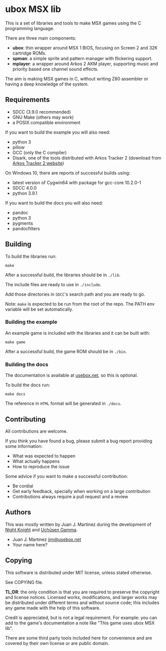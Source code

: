 # ubox MSX lib

This is a set of libraries and tools to make MSX games using the C programming
language.

There are three main components:

  - **ubox**: thin wrapper around MSX 1 BIOS, focusing on Screen 2 and 32K
    cartridge ROMs.
  - **spman**: a simple sprite and pattern manager with flickering support.
  - **mplayer**: a wrapper around Arkos 2 AKM player, supporting music and
    priority based one channel sound effects.

The aim is making MSX games in C, without writing Z80 assembler or having a
deep knowledge of the system.

## Requirements

 - SDCC (3.9.0 recommended)
 - GNU Make (others may work)
 - a POSIX compatible environment

If you want to build the example you will also need:

 - python 3
 - pillow
 - GCC (only the C compiler)
 - Disark, one of the tools distributed with Arkos Tracker 2 (download from
   [Arkos Tracker 2 website](http://www.julien-nevo.com/arkostracker/))

On Windows 10, there are reports of successful builds using:

 - latest version of Cygwin64 with package for gcc-core 10.2.0-1
 - SDCC 4.0.0
 - python 3.9.1

If you want to build the docs you will also need:

 - pandoc
 - python 3
 - pygments
 - pandocfilters

## Building

To build the libraries run:

    make

After a successful build, the libraries should be in `./lib`.

The include files are ready to use in `./include`.

Add those directories in `SDCC`'s search path and you are ready to go.

Note: `make` is expected to be run from the root of the repo. The PATH env
variable will be set automatically.

### Building the example

An example game is included with the libraries and it can be built with:

    make game

After a successful build, the game ROM should be in `./bin`.

### Building the docs

The documentation is available at
[usebox.net](https://www.usebox.net/jjm/ubox-msx-lib/), so this is optional.

To build the docs run:

    make docs

The reference in `HTML` format will be generated in `./docs`.

## Contributing

All contributions are welcome.

If you think you have found a bug, please submit a bug report providing some
information:

 - What was expected to happen
 - What actually happens
 - How to reproduce the issue

Some advice if you want to make a successful contribution:

 - Be cordial
 - Get early feedback, specially when working on a large contribution
 - Contributions always require a pull request and a review

## Authors

This was mostly written by Juan J. Martinez during the development of
[Night Knight](https://www.usebox.net/jjm/night-knight/) and
[Uchūsen Gamma](https://www.usebox.net/jjm/uchusen-gamma/).

 - Juan J. Martinez <jjm@usebox.net>
 - Your name here?

## Copying

This software is distributed under MIT license, unless stated otherwise.

See COPYING file.

**TL;DR**: the only condition is that you are required to preserve the copyright
and license notices. Licensed works, modifications, and larger works may be
distributed under different terms and without source code; this includes any game
made with the help of this software.

Credit is appreciated, but is not a legal requirement. For example: you can add
to the game's documentation a note like "This game uses ubox MSX lib".

There are some third party tools included here for convenience and are covered
by their own license or are public domain.


